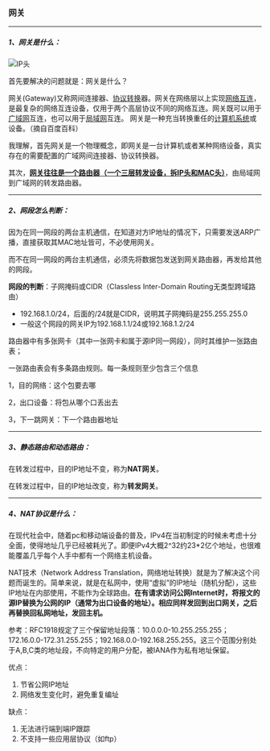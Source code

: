 ### 网关

***

##### 1、网关是什么：

![IP头](https://github.com/YuZeChan/2019-InternShip-Interview/blob/master/%E8%AE%A1%E7%AE%97%E6%9C%BA%E7%BD%91%E7%BB%9C/resources/IP%E5%A4%B4.jpg？raw=true)

首先要解决的问题就是：网关是什么？

网关(Gateway)又称网间连接器、[协议转换](https://baike.baidu.com/item/%E5%8D%8F%E8%AE%AE%E8%BD%AC%E6%8D%A2)器。网关在网络层以上实现[网络互连](https://baike.baidu.com/item/%E7%BD%91%E7%BB%9C%E4%BA%92%E8%BF%9E/108997)，是最复杂的网络互连设备，仅用于两个高层协议不同的网络互连。网关既可以用于[广域网](https://baike.baidu.com/item/%E5%B9%BF%E5%9F%9F%E7%BD%91/422004)互连，也可以用于[局域网](https://baike.baidu.com/item/%E5%B1%80%E5%9F%9F%E7%BD%91)互连。 网关是一种充当转换重任的[计算机系统](https://baike.baidu.com/item/%E8%AE%A1%E7%AE%97%E6%9C%BA%E7%B3%BB%E7%BB%9F/7210959)或设备。（摘自百度百科）

我理解，首先网关是一个物理概念，即网关是一台计算机或者某种网络设备，真实存在的需要配置的广域网间连接器、协议转换器。



其次，**<u>网关往往是一个路由器（一个三层转发设备，拆IP头和MAC头）</u>**，由局域网到广域网的转发路由器。



***

##### 2、网段怎么判断：

​	因为在同一网段的两台主机通信，在知道对方IP地址的情况下，只需要发送ARP广播，直接获取其MAC地址皆可，不必使用网关。

​	而不在同一网段的两台主机通信，必须先将数据包发送到网关路由器，再发给其他的网段。



**网段的判断**：子网掩码或CIDR（Classless Inter-Domain Routing无类型跨域路由）

- 192.168.1.0/24，后面的/24就是CIDR，说明其子网掩码是255.255.255.0
- 一般这个网段的网关IP为192.168.1.1/24或192.168.1.2/24



路由器中有多张网卡（其中一张网卡和属于源IP同一网段），同时其维护一张路由表；

一张路由表会有多条路由规则。每一条规则至少包含三个信息

1，目的网络：这个包要去哪

2，出口设备：将包从哪个口丢出去

3，下一跳网关：下一个路由器地址



***

##### 3、静态路由和动态路由：

在转发过程中，目的IP地址不变，称为**NAT网关**。

在转发过程中，目的IP地址改变，称为**转发网关**。



***

##### 4、NAT协议是什么：

在现代社会中，随着pc和移动端设备的普及，IPv4在当初制定的时候未考虑十分全面，使得地址几乎已经被耗光了。即便IPv4大概2^32约23*2亿个地址，也很难能覆盖几乎每个人手中都有一个网络主机设备。

NAT技术（Network Address Translation，网络地址转换）就是为了解决这个问题而诞生的。简单来说，就是在私网中，使用“虚拟”的IP地址（随机分配），这些IP地址在内部使用，不能作为全球路由。**在有请求访问公网Internet时，将报文的源IP替换为公网的IP（通常为出口设备的地址）。相应同样发回到出口网关，之后再替换回私网地址，发回主机。**



参考：RFC1918规定了三个保留地址段落：10.0.0.0-10.255.255.255；172.16.0.0-172.31.255.255；192.168.0.0-192.168.255.255。这三个范围分别处于A,B,C类的地址段，不向特定的用户分配，被IANA作为私有地址保留。



优点：

1. 节省公网IP地址
2. 网络发生变化时，避免重复编址

缺点：

1. 无法进行端到端IP跟踪
2. 不支持一些应用层协议（如ftp）